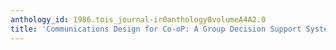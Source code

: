 ```yaml
---
anthology_id: 1986.tois_journal-ir0anthology0volumeA4A2.0
title: 'Communications Design for Co-oP: A Group Decision Support System'
---
```

